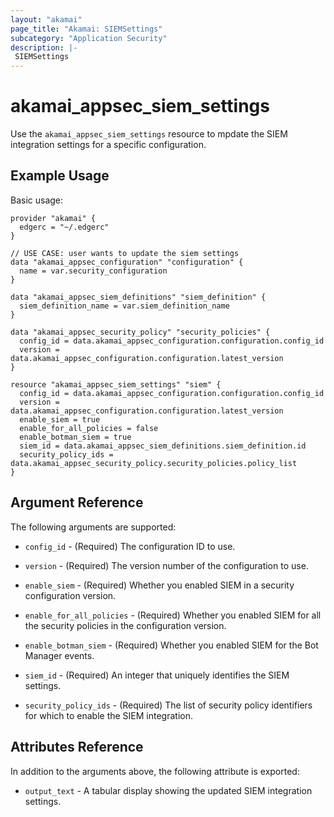 ```yaml
---
layout: "akamai"
page_title: "Akamai: SIEMSettings"
subcategory: "Application Security"
description: |-
 SIEMSettings
---
```


# akamai_appsec_siem_settings

Use the `akamai_appsec_siem_settings` resource to mpdate the SIEM integration settings for a specific configuration.

## Example Usage

Basic usage:

```hcl
provider "akamai" {
  edgerc = "~/.edgerc"
}

// USE CASE: user wants to update the siem settings
data "akamai_appsec_configuration" "configuration" {
  name = var.security_configuration
}

data "akamai_appsec_siem_definitions" "siem_definition" {
  siem_definition_name = var.siem_definition_name
}

data "akamai_appsec_security_policy" "security_policies" {
  config_id = data.akamai_appsec_configuration.configuration.config_id
  version = data.akamai_appsec_configuration.configuration.latest_version
}

resource "akamai_appsec_siem_settings" "siem" {
  config_id = data.akamai_appsec_configuration.configuration.config_id
  version = data.akamai_appsec_configuration.configuration.latest_version
  enable_siem = true
  enable_for_all_policies = false
  enable_botman_siem = true
  siem_id = data.akamai_appsec_siem_definitions.siem_definition.id
  security_policy_ids = data.akamai_appsec_security_policy.security_policies.policy_list
}
```

## Argument Reference

The following arguments are supported:

* `config_id` - (Required) The configuration ID to use.

* `version` - (Required) The version number of the configuration to use.

* `enable_siem` - (Required) Whether you enabled SIEM in a security configuration version.

* `enable_for_all_policies` - (Required) Whether you enabled SIEM for all the security policies in the configuration version.

* `enable_botman_siem` - (Required) Whether you enabled SIEM for the Bot Manager events.

* `siem_id` - (Required) An integer that uniquely identifies the SIEM settings.

* `security_policy_ids` - (Required) The list of security policy identifiers for which to enable the SIEM integration.

## Attributes Reference

In addition to the arguments above, the following attribute is exported:

* `output_text` - A tabular display showing the updated SIEM integration settings.

